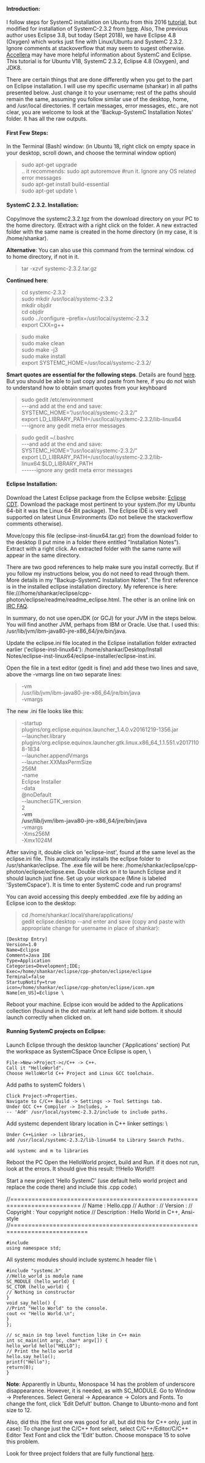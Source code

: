 #### Introduction:
I follow steps for SystemC installation on Ubuntu from this 2016 [tutorial](http://euinovation.blogspot.com/2016/02/systemc-development-of-eclipse-on-linux.html), but modified for installation of SystemC-2.3.2 from [here](http://www.accellera.org/images/downloads/standards/systemc/systemc-2.3.2.zip). Also, The previous author uses Eclipse 3.8, but today (Sept 2018), we have Eclipse 4.8 (Oxygen) which works just fine with Linux/Ubuntu and SystemC 2.3.2. Ignore comments at stackoverflow that may seem to sugest otherwise. [Accellera](http://forums.accellera.org/) may have more helpful information about SystemC and Eclipse. This tutorial is for Ubuntu V18, SystemC 2.3.2, Eclipse 4.8 (Oxygen), and  JDK8. 

There are certain things that are done differently when you get to the part on  Eclipse installation. I will use my specific username (shankar) in all paths presented below. Just change it to your username; rest of the paths should remain the same, assuming you follow similar use of the desktop, home, and /usr/local directories. If certain messages, error messages, etc., are not clear, you are welcome to look at the 'Backup-SystemC Installation Notes' folder. It has all the raw outputs. 

#### First Few Steps:
In the Terminal (Bash) window: (in Ubuntu 18, right click on empty space in your desktop, scroll down, and choose the terminal window option)
>sudo apt-get upgrade \
.. it recommends: sudo apt autoremove  #run it. Ignore any OS related error messages \
>sudo apt-get install build-essential  \
sudo apt-get update \


#### SystemC 2.3.2. Installation: 

Copy/move the systemc2.3.2.tgz from the download directory on your PC to the home directory. (Extract with a right click on the folder. A new extracted folder with the same name is created in the home directory (in my case, it is /home/shankar).

**Alternative**: You can also use this command from the terminal window. cd to home directory, if not in it. 
>tar -xzvf systemc-2.3.2.tar.gz 

**Continued here**:
>cd systemc-2.3.2 \
sudo mkdir /usr/local/systemc-2.3.2 \
mkdir objdir \
cd objdir \
sudo ../configure –prefix=/usr/local/systemc-2.3.2 \
export CXX=g++ 

>sudo make \
sudo make clean \
sudo make -j3 \
sudo make install \
export SYSTEMC_HOME=/usr/local/systemc-2.3.2/ 

**Smart quotes are essential for the following steps**. Details are found [here](https://vinaydvd.wordpress.com/2012/05/30/installing-systemc-in-ubuntu/). But you should be able to just copy and paste from here, if you do not wish to understand
how to obtain smart quotes from your keyhboard 

>sudo gedit /etc/environment \
---and add at the end and save:
SYSTEMC_HOME=”/usr/local/systemc-2.3.2/” \
export LD_LIBRARY_PATH=/usr/local/systemc-2.3.2/lib-linux64 \
---ignore any gedit meta error messages

>sudo gedit ~/.bashrc \
---and add at the end and save:
SYSTEMC_HOME=”/usr/local/systemc-2.3.2/” \
export LD_LIBRARY_PATH=/usr/local/systemc-2.3.2/lib-linux64:$LD_LIBRARY_PATH \
------ignore any gedit meta error messages

#### Eclipse Installation: 
Download the Latest Eclipse package from the Eclipse website: [Eclipse CDT](http://www.eclipse.org/downloads/packages/release/photon/r/eclipse-ide-cc-developers). Download the package most pertinent to your system.(for my Ubuntu 64-bit it was the Linux 64-Bit package). The Eclipse IDE is very well supported on latest Linux Environments (Do not believe the stackoverflow comments otherwise). 

Move/copy this file (eclipse-inst-linux64.tar.gz) from the download folder to the desktop (I put mine in a folder there entitled "Installation Notes"). Extract with a right click. An extracted folder with the same name will appear in the same directory. 

There are two good references to help make sure you install correctly. But if you follow my instructions below, you do not need to read through them. More details in my "Backup-SystemC Installation Notes". The first reference is in the installed eclipse installation directory. My reference is here: file:///home/shankar/eclipse/cpp-photon/eclipse/readme/readme_eclipse.html. The other is an online link on [IRC FAQ](http://wiki.eclipse.org/IRC_FAQ#I_just_installed_Eclipse_on_Linux.2C_but_it_does_not_start._What_is_the_problem.3F). 

In summary, do not use openJDK (or GCJ) for your JVM in the steps below. You will find another JVM, perhaps from IBM or Oracle. Use that. I used this: /usr/lib/jvm/ibm-java80-jre-x86_64/jre/bin/java. 

Update the eclipse.ini file located in the Eclipse installation folder extracted earlier ('eclipse-inst-linux64'): /home/shankar/Desktop/Install Notes/eclipse-inst-linux64/eclipse-installer/eclipse-inst.ini. 

Open the file in a text editor (gedit is fine) and add these two lines and save, above the -vmargs line on two separate lines:

>-vm \
/usr/lib/jvm/ibm-java80-jre-x86_64/jre/bin/java \
-vmargs 

The new .ini file looks like this:

>-startup \
plugins/org.eclipse.equinox.launcher_1.4.0.v20161219-1356.jar \
--launcher.library \
plugins/org.eclipse.equinox.launcher.gtk.linux.x86_64_1.1.551.v20171108-1834 \
--launcher.appendVmargs \
--launcher.XXMaxPermSize \
256M \
-name \
Eclipse Installer \
-data \
@noDefault \
--launcher.GTK_version \
2 \
**-vm \
/usr/lib/jvm/ibm-java80-jre-x86_64/jre/bin/java** \
-vmargs \
-Xms256M \
-Xmx1024M

After saving it, double click on 'eclipse-inst', found at the same level as the eclipse.ini file. This automatically installs the ecllpse folder to /usr/shankar/eclipse. The .exe file will be here: /home/shankar/eclipse/cpp-photon/eclipse/eclipse.exe. Double click on it to launch Eclipse and it should launch just fine. Set up your workspace (Mine is labeled 'SystemCspace'). It is time to enter SystemC code and run programs!
 
You can avoid accessing this deeply embedded .exe file by  adding an Eclipse icon to the desktop:
>cd  /home/shankar/.local/share/applications/ \
gedit eclipse.desktop
--and enter and save (copy and paste with appropriate change for username in place of shankar):

    [Desktop Entry]
    Version=1.0
    Name=Eclipse
    Comment=Java IDE
    Type=Application
    Categories=Development;IDE;
    Exec=/home/shankar/eclipse/cpp-photon/eclipse/eclipse
    Terminal=false
    StartupNotify=true
    icon=/home/shankar/eclipse/cpp-photon/eclipse/icon.xpm
    Name[en_US]=Eclipse \

Reboot your machine. Eclpse icon would be added to the Applications collection (fouiund in the dot matrix at left hand side bottom. it should launch correctly when clicked on.

#### Running SystemC projects on Eclipse:
Launch Eclipse through the desktop launcher ('Applications' section)
Put the workspace as SystemCSpace
Once Eclipse is open, \

    File->New->Project->c/C++ -> C++.
    Call it "HelloWorld".
    Choose HelloWorld C++ Project and Linux GCC toolchain.

Add paths to systemC folders \

    Click Project->Properties.
    Navigate to C/C++ Build -> Settings -> Tool Settings tab.
    Under GCC C++ Compiler -> Includes, >
    -- 'Add' /usr/local/systemc-2.3.2/include to include paths.

Add systemc dependent library location in C++ linker settings: \

    Under C++Linker -> libraries,
    add /usr/local/systemc-2.3.2/lib-linux64 to Library Search Paths.

    add systemc and m to libraries

Reboot the PC Open the HelloWorld project, build and Run.
if it does not run, look at the errors. 
It should give this result: !!!Hello World!!!

Start a new project 'Hello SystemC'
(use default hello world project and replace the code there) and include this .cpp code:\

//========================================================================== // Name : Hello.cpp // Author : // Version : // Copyright : Your copyright notice // Description : Hello World in C++, Ansi-style //============================================================================

    #include
    using namespace std;

All systemc modules should include systemc.h header file \

    #include "systemc.h"
    //Hello_world is module name
    SC_MODULE (hello_world) {
    SC_CTOR (hello_world) {
    // Nothing in constructor
    }
    void say_hello() {
    //Print "Hello World" to the console.
    cout << "Hello World.\n";
    }
    };

    // sc_main in top level function like in C++ main
    int sc_main(int argc, char* argv[]) {
    hello_world hello("HELLO");
    // Print the hello world
    hello.say_hello();
    printf("Hello");
    return(0);
    }


**Note**: Apparently in Ubuntu, Monospace 14 has the problem of underscore disappearance. However, it is needed, as with SC_MODULE. Go to Window -> Preferences. Select General -> Appearance -> Colors and Fonts. To change the font, click 'Edit Defult' button. Change to Ubunto-mono and font size to 12. 

Also, did this (the first one was good for all, but did this for C++ only, just in case): To change just the C/C++ font select, select C/C++/Editor/C/C++ Editor Text Font and click the 'Edit' button. Choose monspace 15 to solve this problem.

Look for three project folders that are fully functional [here](https://github.com/shankar4/Functional-Model/tree/master/SystemC%20Examples). 

